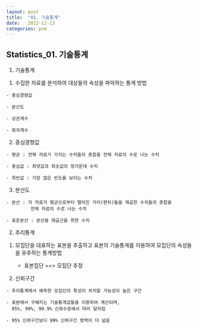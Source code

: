 ```yaml
---
layout: post
title:  "01. 기술통계"
date:   2022-12-13
categories: psm
---
```

## Statistics_01. 기술통계

1. 기술통계

  1) 수집한 자료를 분석하여 대상들의 속성을 파악하는 통계 방법

    - 중심경향값

    - 분산도

    - 상관계수

    - 회귀계수
  
  2) 중심경향값

    - 평균 : 전체 자료가 가지는 수치들의 총합을 전체 자료의 수로 나눈 수치

    - 중심값 : 최댓값과 최솟값의 정가운데 수치

    - 최빈값 : 가장 많은 빈도를 보이는 수치
  
  3) 분산도

    - 분산 : 각 자료가 평균으로부터 떨어진 거리(편차)들을 제곱한 수치들의 총합을
             전체 자료의 수로 나눈 수치

    - 표준분산 : 분산을 제곱근을 취한 수치

2. 추리통계

  1) 모집단을 대표하는 표본을 추출하고 표본의 기술통계를 이용하여
     모집단의 속성들을 유추하는 통계방법

     - 표본집단 ==> 모집단
                추정
  
  2) 신뢰구간

    - 추리통계에서 예측한 모집단의 특성이 위치할 가능성이 높은 구간

    - 표본에서 구해지는 기술통계값들을 이용하여 계산되며,
      95%, 99%, 99.9% 신뢰수준에서 따라 달라짐
      
    - 95% 신뢰구간보다 99% 신뢰구간 영역이 더 넓음